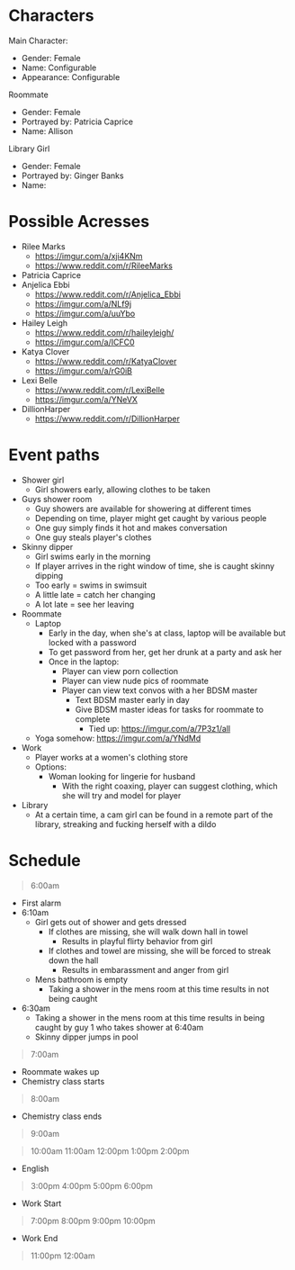 # Characters

Main Character:
  - Gender: Female
  - Name: Configurable
  - Appearance: Configurable

Roommate
  - Gender: Female
  - Portrayed by: Patricia Caprice
  - Name: Allison

Library Girl
  - Gender: Female
  - Portrayed by: Ginger Banks
  - Name:

# Possible Acresses
- Rilee Marks
  - https://imgur.com/a/xji4KNm
  - https://www.reddit.com/r/RileeMarks
- Patricia Caprice
- Anjelica Ebbi
  - https://www.reddit.com/r/Anjelica_Ebbi
  - https://imgur.com/a/NLf9j
  - https://imgur.com/a/uuYbo
- Hailey Leigh
  - https://www.reddit.com/r/haileyleigh/
  - https://imgur.com/a/ICFC0
- Katya Clover
  - https://www.reddit.com/r/KatyaClover
  - https://imgur.com/a/rG0iB
- Lexi Belle
  - https://www.reddit.com/r/LexiBelle
  - https://imgur.com/a/YNeVX
- DillionHarper
  - https://www.reddit.com/r/DillionHarper

# Event paths
- Shower girl
  - Girl showers early, allowing clothes to be taken
- Guys shower room
  - Guy showers are available for showering at different times
  - Depending on time, player might get caught by various people
  - One guy simply finds it hot and makes conversation
  - One guy steals player's clothes
- Skinny dipper
  - Girl swims early in the morning
  - If player arrives in the right window of time, she is caught skinny dipping
  - Too early = swims in swimsuit
  - A little late = catch her changing
  - A lot late = see her leaving
- Roommate
  - Laptop
    - Early in the day, when she's at class, laptop will be available but locked with a password
    - To get password from her, get her drunk at a party and ask her
    - Once in the laptop:
      - Player can view porn collection
      - Player can view nude pics of roommate
      - Player can view text convos with a her BDSM master
        - Text BDSM master early in day
        - Give BDSM master ideas for tasks for roommate to complete
          - Tied up: https://imgur.com/a/7P3z1/all
  - Yoga somehow: https://imgur.com/a/YNdMd
- Work
  - Player works at a women's clothing store
  - Options:
    - Woman looking for lingerie for husband
      - With the right coaxing, player can suggest clothing, which she will try and model for player
- Library
  - At a certain time, a cam girl can be found in a remote part of the library, streaking and fucking herself with a dildo

# Schedule
> 6:00am
  - First alarm
- 6:10am
  - Girl gets out of shower and gets dressed
    - If clothes are missing, she will walk down hall in towel
      - Results in playful flirty behavior from girl
    - If clothes and towel are missing, she will be forced to streak down the hall
      - Results in embarassment and anger from girl
  - Mens bathroom is empty
    - Taking a shower in the mens room at this time results in not being caught
- 6:30am
  - Taking a shower in the mens room at this time results in being caught by guy 1 who takes shower at 6:40am
  - Skinny dipper jumps in pool
> 7:00am
  - Roommate wakes up
  - Chemistry class starts
> 8:00am
  - Chemistry class ends
> 9:00am

> 10:00am
> 11:00am
> 12:00pm
> 1:00pm
> 2:00pm
  - English
> 3:00pm
> 4:00pm
> 5:00pm
> 6:00pm
  - Work Start
> 7:00pm
> 8:00pm
> 9:00pm
> 10:00pm
  - Work End
> 11:00pm
> 12:00am
